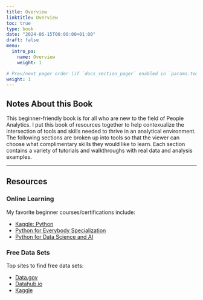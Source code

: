```yaml
---
title: Overview
linktitle: Overview
toc: true
type: book
date: "2024-06-15T00:00:00+01:00"
draft: false
menu:
  intro_pa:
    name: Overview
    weight: 1

# Prev/next pager order (if `docs_section_pager` enabled in `params.toml`)
weight: 1
---
```


## Notes About this Book

This beginner-friendly book is for all who are new to the field of People Analytics. I put this book of resources together to help contexualize the intersection of tools and skills needed to thrive in an analytical environment. The following sections are broken up into tools so that the viewer can choose what complimentary skills they would like to learn. Each section contains a variety of tutorials and walkthroughs with real data and analysis examples. 

---

## Resources

### Online Learning

My favorite beginner courses/certifications include:
- [Kaggle: Python](https://www.kaggle.com/learn/python)
- [Python for Everybody Specialization](https://www.coursera.org/specializations/python)
- [Python for Data Science and AI](https://www.coursera.org/learn/python-for-applied-data-science-ai)

### Free Data Sets

Top sites to find free data sets:
- [Data.gov](https://www.data.gov/)
- [Datahub.io](https://datahub.io/collections)
- [Kaggle](https://www.kaggle.com/datasets)


<!-- 

With the influx of data becoming ever so available, the need for human resource professionals to increase their analytical skillset is necessary. 

Add in research: 

Huevel & Bondarouk, 2016
https://www.analyticsinhr.com/blog/what-is-hr-analytics/ -->